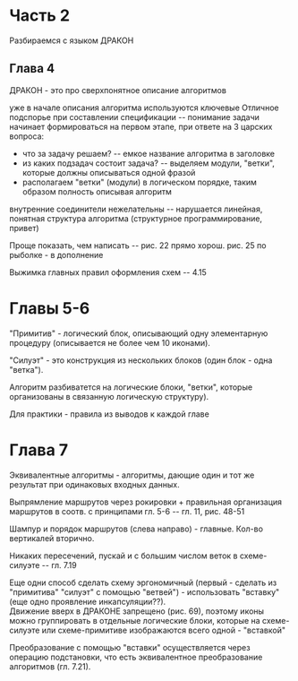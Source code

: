 # Часть 2

Разбираемся с языком ДРАКОН

## Глава 4

ДРАКОН - это про сверхпонятное описание алгоритмов

уже в начале описания алгоритма используются ключевые 
Отличное подспорье при составлении спецификации -- понимание задачи начинает формироваться на первом этапе, при ответе на 3 царских вопроса:
- что за задачу решаем? -- емкое название алгоритма в заголовке
- из каких подзадач состоит задача? -- выделяем модули, "ветки", которые должны описываться одной фразой
- располагаем "ветки" (модули) в логическом порядке, таким образом полность описывая алгоритм

внутренние соединители нежелательны -- нарушается линейная, понятная структура алгоритма (структурное программирование, привет)


Проще показать, чем написать -- рис. 22 прямо хорош. рис. 25 по рыболке - в дополнение

Выжимка главных правил оформления схем -- 4.15

# Главы 5-6

"Примитив" - логический блок, описывающий одну элементарную процедуру (описывается не более чем 10 иконами).

"Силуэт" - это конструкция из нескольких блоков (один блок - одна "ветка"). 

Алгоритм разбиватется на логические блоки, "ветки", которые организованы в связанную логическую структуру).

Для практики - правила из выводов к каждой главе

# Глава 7

Эквивалентные алгоритмы - алгоритмы, дающие один и тот же результат при одинаковых входных данных.

Выпрямление маршрутов через рокировки + правильная организация маршрутов в соотв. с принципами гл. 5-6 -- гл. 11, рис. 48-51

Шампур и порядок маршрутов (слева направо) - главные. Кол-во вертикалей вторично.

Никаких пересечений, пускай и с большим числом веток в схеме-силуэте -- гл. 7.19

Еще одни способ сделать схему эргономичный (первый - сделать из "примитива" "силуэт" с помощью "ветвей") - использовать "вставку" (еще одно проявление инкапсуляции??).       
Движение вверх в ДРАКОНЕ запрещено (рис. 69), поэтому иконы можно группировать в отдельные логические блоки, которые на схеме-силуэте или схеме-примитиве изображаются всего одной - "вставкой"

Преобразование с помощью "вставки" осуществляется через операцию подстановки, что есть эквивалентное преобразование алгоритмов (гл. 7.21).
